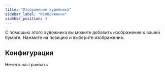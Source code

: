 ```yaml
---
title: "Изображение художника"
sidebar_label: "Изображение"
sidebar_position: 3
---
```


С помощью этого художника вы можете добавить изображение к вашей бумаге. Нажмите на позицию и выберите изображение.

## Конфигурация

Нечего настраивать
